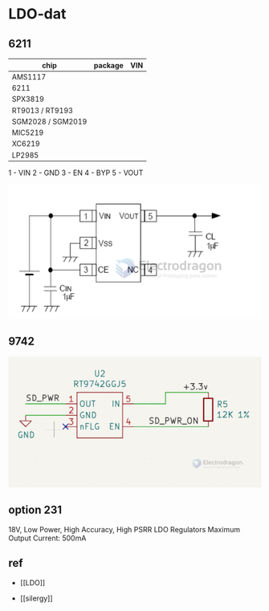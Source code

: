 
# LDO-dat 




## 6211 

| chip              | package | VIN |
| ----------------- | ------- | --- |
| AMS1117           |
| 6211              |
| SPX3819           |
| RT9013 / RT9193   |
| SGM2028 / SGM2019 |
| MIC5219           |
| XC6219            |
| LP2985            |

1 - VIN
2 - GND
3 - EN
4 - BYP
5 - VOUT


![](2024-01-18-17-59-04.png)


## 9742 

![](2024-01-18-18-11-53.png)

## option 231 

18V, Low Power, 
High Accuracy, High PSRR LDO Regulators
Maximum Output Current: 500mA

## ref 

- [[LDO]]

- [[silergy]]